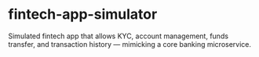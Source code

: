 # fintech-app-simulator
Simulated fintech app that allows KYC, account management, funds transfer, and transaction history — mimicking a core banking microservice.
